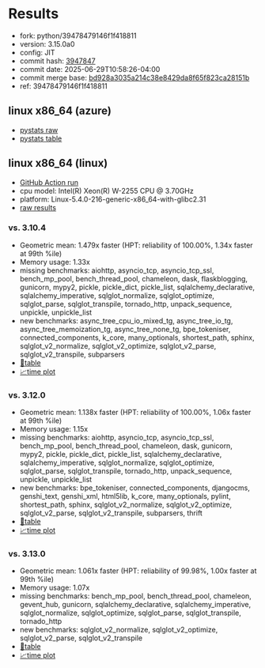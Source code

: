 # Results

- fork: python/39478479146f1f418811
- version: 3.15.0a0
- config: JIT
- commit hash: [3947847](https://github.com/python/cpython/commit/3947847)
- commit date: 2025-06-29T10:58:26-04:00
- commit merge base: [bd928a3035a214c38e8429da8f65f823ca28151b](https://github.com/python/cpython/commit/bd928a3035a214c38e8429da8f65f823ca28151b)
- ref: 39478479146f1f418811

## linux x86_64 (azure)

- [pystats raw](bm-20250629-azure-x86_64-python-39478479146f1f418811-3.15.0a0-3947847-pystats.json)
- [pystats table](bm-20250629-azure-x86_64-python-39478479146f1f418811-3.15.0a0-3947847-pystats.md)

## linux x86_64 (linux)

- [GitHub Action run](https://github.com/faster-cpython/benchmarking/actions/runs/15956844317)
- cpu model: Intel(R) Xeon(R) W-2255 CPU @ 3.70GHz
- platform: Linux-5.4.0-216-generic-x86_64-with-glibc2.31
- [raw results](bm-20250629-linux-x86_64-python-39478479146f1f418811-3.15.0a0-3947847.json)

### vs. 3.10.4

- Geometric mean: 1.479x faster (HPT: reliability of 100.00%, 1.34x faster at 99th %ile)
- Memory usage: 1.33x
- missing benchmarks: aiohttp, asyncio_tcp, asyncio_tcp_ssl, bench_mp_pool, bench_thread_pool, chameleon, dask, flaskblogging, gunicorn, mypy2, pickle, pickle_dict, pickle_list, sqlalchemy_declarative, sqlalchemy_imperative, sqlglot_normalize, sqlglot_optimize, sqlglot_parse, sqlglot_transpile, tornado_http, unpack_sequence, unpickle, unpickle_list
- new benchmarks: async_tree_cpu_io_mixed_tg, async_tree_io_tg, async_tree_memoization_tg, async_tree_none_tg, bpe_tokeniser, connected_components, k_core, many_optionals, shortest_path, sphinx, sqlglot_v2_normalize, sqlglot_v2_optimize, sqlglot_v2_parse, sqlglot_v2_transpile, subparsers
- [📄table](bm-20250629-linux-x86_64-python-39478479146f1f418811-3.15.0a0-3947847-vs-3.10.4.md)
- [📈time plot](bm-20250629-linux-x86_64-python-39478479146f1f418811-3.15.0a0-3947847-vs-3.10.4.svg)

### vs. 3.12.0

- Geometric mean: 1.138x faster (HPT: reliability of 100.00%, 1.06x faster at 99th %ile)
- Memory usage: 1.15x
- missing benchmarks: aiohttp, asyncio_tcp, asyncio_tcp_ssl, bench_mp_pool, bench_thread_pool, chameleon, dask, gunicorn, mypy2, pickle, pickle_dict, pickle_list, sqlalchemy_declarative, sqlalchemy_imperative, sqlglot_normalize, sqlglot_optimize, sqlglot_parse, sqlglot_transpile, tornado_http, unpack_sequence, unpickle, unpickle_list
- new benchmarks: bpe_tokeniser, connected_components, djangocms, genshi_text, genshi_xml, html5lib, k_core, many_optionals, pylint, shortest_path, sphinx, sqlglot_v2_normalize, sqlglot_v2_optimize, sqlglot_v2_parse, sqlglot_v2_transpile, subparsers, thrift
- [📄table](bm-20250629-linux-x86_64-python-39478479146f1f418811-3.15.0a0-3947847-vs-3.12.0.md)
- [📈time plot](bm-20250629-linux-x86_64-python-39478479146f1f418811-3.15.0a0-3947847-vs-3.12.0.svg)

### vs. 3.13.0

- Geometric mean: 1.061x faster (HPT: reliability of 99.98%, 1.00x faster at 99th %ile)
- Memory usage: 1.07x
- missing benchmarks: bench_mp_pool, bench_thread_pool, chameleon, gevent_hub, gunicorn, sqlalchemy_declarative, sqlalchemy_imperative, sqlglot_normalize, sqlglot_optimize, sqlglot_parse, sqlglot_transpile, tornado_http
- new benchmarks: sqlglot_v2_normalize, sqlglot_v2_optimize, sqlglot_v2_parse, sqlglot_v2_transpile
- [📄table](bm-20250629-linux-x86_64-python-39478479146f1f418811-3.15.0a0-3947847-vs-3.13.0.md)
- [📈time plot](bm-20250629-linux-x86_64-python-39478479146f1f418811-3.15.0a0-3947847-vs-3.13.0.svg)

